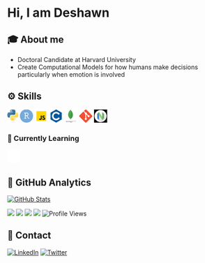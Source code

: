 # Hi, I am Deshawn

## 🎓 About me

- Doctoral Candidate at Harvard University
- Create Computational Models for how humans make decisions particularly when emotion is involved

## ⚙️ Skills

<code><img height="30" src="assets/python.png" title="Python"></code>
<code><img height="30" src="assets/rstudio-circle.png" title="R"></code>
<code><img height="30" src="assets/javascript.png" title="JavaScript"></code>
<code><img height="30" src="assets/c.png" title="C"></code>
<code><img height="30" src="assets/mongo.png" title="MongoDB"></code>
<code><img height="30" src="assets/git.png"  title="Git"></code>
<code><img height="30" src="assets/nvim.png"  title="Neovim"></code>
<!-- 
I need to add LaTeX, Flask, MySQL, Lua and probs some things like pytorch etc.
<code><img height="30" src="assets/flutter.png" title="Flutter"></code>
<code><img height="30" src="assets/bloc.png" title="Flutter BLoC"></code>
<code><img height="30" src="assets/ts.png" title="TypeScript"></code>
<code><img height="30" src="assets/go.png" title="GO"></code>
<code><img height="30" src="assets/express.png" title="Express.js"></code>
<code><img height="30" src="assets/postgre.png"  title="PostgreSQL"></code>
-->

### 📖 Currently Learning

<code><img height="30" src="assets/rs.png"  title="RUST"></code>

## 📑 GitHub Analytics

<!-- [![Top Langs](https://github-readme-stats.vercel.app/api/top-langs/?username=dsambrano&layout=compact&theme=midnight-purple&hide=cmake,css,html,c%2B%2B)](https://blog.dsambrano.com) -->
[![GitHub Stats](https://github-readme-stats.vercel.app/api?username=dsambrano&layout=compact&theme=midnight-purple)](https://blog.dsambrano.com)

<a href="https://www.gnu.org/gnu/linux-and-gnu.en.html"><img src="https://img.shields.io/badge/OS-GNU/Linux-cdd6f4?style=flat&logo=gnu" /></a>
<a href="https://archlinux.org"><img src="https://img.shields.io/badge/DISTRO-Arch-74c7ec?style=flat&logo=arch-linux" /></a>
<a href="https://awesomewm.org"><img src="https://img.shields.io/badge/WM-awesome-blue?style=flat&logo=linux" /></a>
<a href="https://neovim.io"><img src="https://img.shields.io/badge/EDITOR-Neovim-a6e3a1?style=flat&logo=neovim" /></a>
![Profile Views](https://komarev.com/ghpvc/?username=dsambrano&color=blue)

## 🍉 Contact

[![LinkedIn](https://img.shields.io/badge/LinkedIn-0077B5?style=for-the-badge&logo=linkedin&logoColor=white)](https://www.linkedin.com/in/deshawn-sambrano-82216175)
[![Twitter](https://img.shields.io/badge/Twitter-1DA1F2?style=for-the-badge&logo=twitter&logoColor=white)](https://twitter.com/dsambrano)
<!-- [![Discord](https://img.shields.io/badge/Discord-7289DA?style=for-the-badge&logo=discord&logoColor=white)](https://discordapp.com/users/527842204396552202) -->
<!-- [![Youtube](https://img.shields.io/badge/YouTube-b22222?style=for-the-badge&logo=youtube&logoColor=white)](https://www.youtube.com/@Dbrano3) -->
